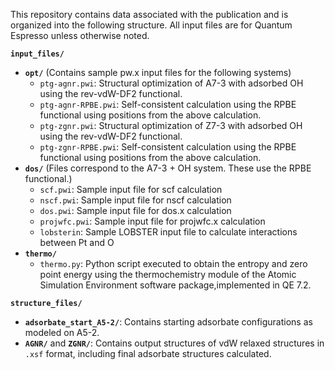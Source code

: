 This repository contains data associated with the publication and is organized into the following structure. All input files are for Quantum Espresso unless otherwise noted.

**`input_files/`**
- **`opt/`**
  (Contains sample pw.x input files for the following systems)
  - `ptg-agnr.pwi`: Structural optimization of A7-3 with adsorbed OH using the rev-vdW-DF2 functional.
  - `ptg-agnr-RPBE.pwi`: Self-consistent calculation using the RPBE functional using positions from the above calculation.
  - `ptg-zgnr.pwi`: Structural optimization of Z7-3 with adsorbed OH using the rev-vdW-DF2 functional.
  - `ptg-zgnr-RPBE.pwi`: Self-consistent calculation using the RPBE functional using positions from the above calculation.
- **`dos/`**
(Files correspond to the A7-3 + OH system. These use the RPBE functional.)
  - `scf.pwi`: Sample input file for scf calculation
  - `nscf.pwi`: Sample input file for nscf calculation
  - `dos.pwi`: Sample input file for dos.x calculation
  - `projwfc.pwi`: Sample input file for projwfc.x calculation
  - `lobsterin`: Sample LOBSTER input file to calculate interactions between Pt and O
- **`thermo/`**
  - `thermo.py`: Python script executed to obtain the entropy and zero point energy using the thermochemistry module of the Atomic Simulation Environment software package,implemented in QE 7.2. 

**`structure_files/`**
- **`adsorbate_start_A5-2/`**: Contains starting adsorbate configurations as modeled on A5-2.
- **`AGNR/`** and **`ZGNR/`**: Contains output structures of vdW relaxed structures in `.xsf` format, including final adsorbate structures calculated. 

